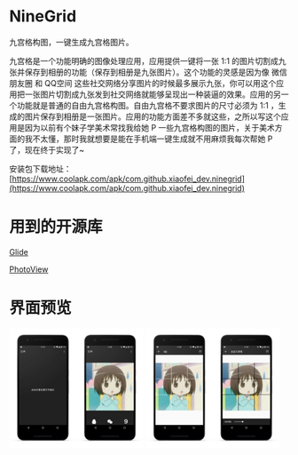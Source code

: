 # NineGrid
九宫格构图，一键生成九宫格图片。

九宫格是一个功能明确的图像处理应用，应用提供一键将一张 1:1 的图片切割成九张并保存到相册的功能（保存到相册是九张图片）。这个功能的灵感是因为像 微信朋友圈 和 QQ空间 这些社交网络分享图片的时候最多展示九张，你可以用这个应用把一张图片切割成九张发到社交网络就能够呈现出一种装逼的效果。应用的另一个功能就是普通的自由九宫格构图。自由九宫格不要求图片的尺寸必须为 1:1 ，生成的图片保存到相册是一张图片。应用的功能方面差不多就这些，之所以写这个应用是因为以前有个妹子学美术常找我给她 P 一些九宫格构图的图片，关于美术方面的我不太懂，那时我就想要是能在手机端一键生成就不用麻烦我每次帮她 P 了，现在终于实现了~

安装包下载地址：[https://www.coolapk.com/apk/com.github.xiaofei_dev.ninegrid](https://www.coolapk.com/apk/com.github.xiaofei_dev.ninegrid)

# 用到的开源库

[Glide](https://github.com/bumptech/glide)

[PhotoView](https://github.com/chrisbanes/PhotoView)

# 界面预览


<img src="https://github.com/xiaofei-dev/NineGrid/blob/master/app/art/enframe_2017-07-20-12-19-18.png" width="24%" height="24%"><img src="https://github.com/xiaofei-dev/NineGrid/blob/master/app/art/enframe_2017-07-20-12-19-27.png" width="24%" height="24%">
<img src="https://github.com/xiaofei-dev/NineGrid/blob/master/app/art/enframe_2017-07-20-12-19-43.png" width="24%" height="24%"><img src="https://github.com/xiaofei-dev/NineGrid/blob/master/app/art/enframe_2017-07-20-12-19-58.png" width="24%" height="24%">
